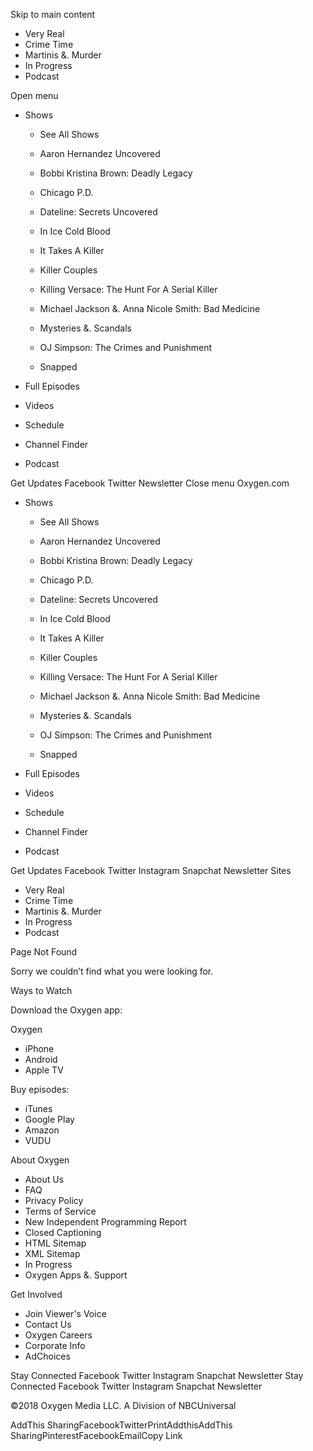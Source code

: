 Skip to main content

*   Very Real
*   Crime Time
*   Martinis &. Murder
*   In Progress
*   Podcast

Open menu

*   Shows
    
    *   See All Shows
    
    *   Aaron Hernandez Uncovered
    *   Bobbi Kristina Brown: Deadly Legacy
    *   Chicago P.D.
    *   Dateline: Secrets Uncovered
    *   In Ice Cold Blood
    *   It Takes A Killer
    
    *   Killer Couples
    *   Killing Versace: The Hunt For A Serial Killer
    *   Michael Jackson &. Anna Nicole Smith: Bad Medicine
    *   Mysteries &. Scandals
    *   OJ Simpson: The Crimes and Punishment
    *   Snapped
*   Full Episodes
*   Videos
*   Schedule
*   Channel Finder
*   Podcast

Get Updates Facebook Twitter Newsletter Close menu Oxygen.com

*   Shows
    
    *   See All Shows
    
    *   Aaron Hernandez Uncovered
    *   Bobbi Kristina Brown: Deadly Legacy
    *   Chicago P.D.
    *   Dateline: Secrets Uncovered
    *   In Ice Cold Blood
    *   It Takes A Killer
    
    *   Killer Couples
    *   Killing Versace: The Hunt For A Serial Killer
    *   Michael Jackson &. Anna Nicole Smith: Bad Medicine
    *   Mysteries &. Scandals
    *   OJ Simpson: The Crimes and Punishment
    *   Snapped
*   Full Episodes
*   Videos
*   Schedule
*   Channel Finder
*   Podcast

Get Updates Facebook Twitter Instagram Snapchat Newsletter Sites

*   Very Real
*   Crime Time
*   Martinis &. Murder
*   In Progress
*   Podcast

Page Not Found

Sorry we couldn’t find what you were looking for.

Ways to Watch

Download the Oxygen app:

Oxygen

*   iPhone
*   Android
*   Apple TV

Buy episodes:

*   iTunes
*   Google Play
*   Amazon
*   VUDU

About Oxygen

*   About Us
*   FAQ
*   Privacy Policy
*   Terms of Service
*   New Independent Programming Report
*   Closed Captioning
*   HTML Sitemap
*   XML Sitemap
*   In Progress
*   Oxygen Apps &. Support

Get Involved

*   Join Viewer's Voice
*   Contact Us
*   Oxygen Careers
*   Corporate Info
*   AdChoices

Stay Connected Facebook Twitter Instagram Snapchat Newsletter Stay Connected Facebook Twitter Instagram Snapchat Newsletter

©2018 Oxygen Media LLC. A Division of NBCUniversal

AddThis SharingFacebookTwitterPrintAddthisAddThis SharingPinterestFacebookEmailCopy Link